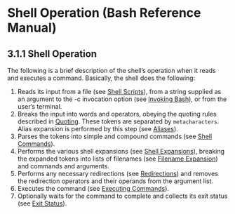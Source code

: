 # Shell Operation \(Bash Reference Manual\)

## 3.1.1 Shell Operation

The following is a brief description of the shell’s operation when it reads and executes a command. Basically, the shell does the following:

1.  Reads its input from a file \(see [Shell Scripts](shell-scripts-bash-reference-manual.md#Shell-Scripts)\), from a string supplied as an argument to the -c invocation option \(see [Invoking Bash](invoking-bash-bash-reference-manual.md#Invoking-Bash)\), or from the user’s terminal.
2.  Breaks the input into words and operators, obeying the quoting rules described in [Quoting](quoting-bash-reference-manual.md#Quoting). These tokens are separated by `metacharacters`. Alias expansion is performed by this step \(see [Aliases](aliases-bash-reference-manual.md#Aliases)\).
3.  Parses the tokens into simple and compound commands \(see [Shell Commands](shell-commands-bash-reference-manual.md#Shell-Commands)\).
4.  Performs the various shell expansions \(see [Shell Expansions](shell-expansions-bash-reference-manual.md#Shell-Expansions)\), breaking the expanded tokens into lists of filenames \(see [Filename Expansion](filename-expansion-bash-reference-manual.md#Filename-Expansion)\) and commands and arguments.
5.  Performs any necessary redirections \(see [Redirections](redirections-bash-reference-manual.md#Redirections)\) and removes the redirection operators and their operands from the argument list.
6.  Executes the command \(see [Executing Commands](executing-commands-bash-reference-manual.md#Executing-Commands)\).
7.  Optionally waits for the command to complete and collects its exit status \(see [Exit Status](exit-status-bash-reference-manual.md#Exit-Status)\).

